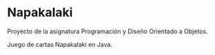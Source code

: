# Napakalaki

Proyecto de la asignatura Programación y Diseño Orientado a Objetos.

Juego de cartas Napakalaki en Java.
